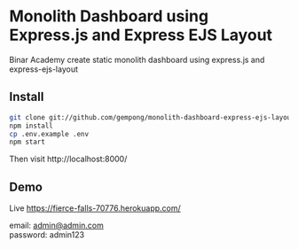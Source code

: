 # Monolith Dashboard using Express.js and Express EJS Layout
Binar Academy create static monolith dashboard using express.js and express-ejs-layout
## Install
```bash
git clone git://github.com/gempong/monolith-dashboard-express-ejs-layout.git
npm install
cp .env.example .env
npm start
```

Then visit http://localhost:8000/

## Demo
Live https://fierce-falls-70776.herokuapp.com/

email: admin@admin.com <br>
password: admin123
